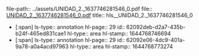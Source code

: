 file-path:: ../assets/UNIDAD_2._1637746281546_0.pdf
file:: [UNIDAD_2._1637746281546_0.pdf](../assets/UNIDAD_2._1637746281546_0.pdf)
title:: hls__UNIDAD_2._1637746281546_0

- [:span]
  ls-type:: annotation
  hl-page:: 29
  id:: 62092deb-d2a7-435b-b24f-465ed831cae1
  hl-type:: area
  hl-stamp:: 1644768746694
- [:span]
  ls-type:: annotation
  hl-page:: 29
  id:: 62092e06-4dc9-401a-9a78-a0a4acd97963
  hl-type:: area
  hl-stamp:: 1644768773274